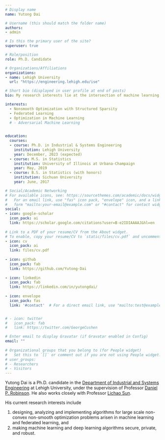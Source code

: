 ```yaml
---
# Display name
name: Yutong Dai

# Username (this should match the folder name)
authors:
- admin

# Is this the primary user of the site?
superuser: true

# Role/position
role: Ph.D. Candidate

# Organizations/Affiliations
organizations:
- name: Lehigh University
  url: "https://engineering.lehigh.edu/ise"

# Short bio (displayed in user profile at end of posts)
bio: My research interests lie at the intersection of machine learning and optimization.

interests:
  - Nonsmooth Optimization with Structured Sparsity
  - Federated Learning
  - Optimization in Machine Learning 
  # - Adversarial Machine Learning
  

education:
  courses:
  - course: Ph.D. in Industrial & Systems Engineering
    institution: Lehigh University
    year: December, 2023 (expected)
  - course: M.S. in Statistics
    institution: University of Illinois at Urbana-Champaign
    year: May, 2019
  - course: B.S. in Statistics (with honors)
    institution: Sichuan University
    year: June, 2017

# Social/Academic Networking
# For available icons, see: https://sourcethemes.com/academic/docs/widgets/#icons
#   For an email link, use "fas" icon pack, "envelope" icon, and a link in the
#   form "mailto:your-email@example.com" or "#contact" for contact widget.
social:
- icon: google-scholar
  icon_pack: ai
  link: https://scholar.google.com/citations?user=B-e2IDIAAAAJ&hl=en
  
# Link to a PDF of your resume/CV from the About widget.
# To enable, copy your resume/CV to `static/files/cv.pdf` and uncomment the lines below.  
- icon: cv
  icon_pack: ai
  link: files/cv.pdf
  
- icon: github
  icon_pack: fab
  link: https://github.com/Yutong-Dai
  
- icon: linkedin
  icon_pack: fab
  link: https://linkedin.com/in/yutongdai/
  
- icon: envelope
  icon_pack: fas
  link: '#contact'  # For a direct email link, use "mailto:test@example.org".


# - icon: twitter
#   icon_pack: fab
#   link: https://twitter.com/GeorgeCushen

# Enter email to display Gravatar (if Gravatar enabled in Config)
email: ""
  
# Organizational groups that you belong to (for People widget)
#   Set this to `[]` or comment out if you are not using People widget.  
# user_groups:
# - Researchers
# - Visitors
---
```


Yutong Dai is a Ph.D. candidate in the [Department of Industrial and Systems Engineering](https://engineering.lehigh.edu/ise) at Lehigh University, under the supervision of Professor [Daniel P. Robinson](https://coral.ise.lehigh.edu/danielprobinson/). He also works closely with Professor [Lichao Sun](https://lichao-sun.github.io). 

His current research interests include
1. designing, analyzing and implementing algorithms for large scale non-convex non-smooth optimization problems arisen in machine learning and federated learning, and
2. making machine learning and deep learning algorithms secure, private, and robust.
